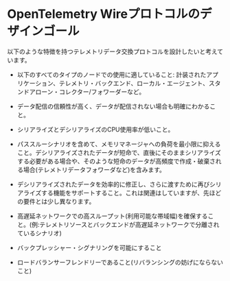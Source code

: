 <!--
# Design Goals for OpenTelemetry Wire Protocol
-->

# OpenTelemetry Wireプロトコルのデザインゴール

<!--
We want to design a telemetry data exchange protocol that has the following characteristics:
-->

以下のような特徴を持つテレメトリデータ交換プロトコルを設計したいと考えています。

<!--
- Be suitable for use between all of the following node types: instrumented applications, telemetry backends, local agents, stand-alone collectors/forwarders.
-->

- 以下のすべてのタイプのノードでの使用に適していること: 計装されたアプリケーション、テレメトリ・バックエンド、ローカル・エージェント、スタンドアローン・コレクター/フォワーダーなど。

<!--
- Have high reliability of data delivery and clear visibility when the data cannot be delivered.
-->

- データ配信の信頼性が高く、データが配信されない場合も明確にわかること。

<!--
- Have low CPU usage for serialization and deserialization.
-->

- シリアライズとデシリアライズのCPU使用率が低いこと。

<!--
- Impose minimal pressure on memory manager, including pass-through scenarios, where deserialized data is short-lived and must be serialized as-is shortly after and where such short-lived data is created and discarded at high frequency (think telemetry data forwarders).
-->

- パススルーシナリオを含めて、メモリマネージャへの負荷を最小限に抑えること。デシリアライズされたデータが短命で、直後にそのままシリアライズする必要がある場合や、そのような短命のデータが高頻度で作成・破棄される場合(テレメトリデータフォワーダなど)を含みます。

<!--
- Support ability to efficiently modify deserialized data and serialize again to pass further. This is related but slightly different from the previous requirement.
-->

- デシリアライズされたデータを効率的に修正し、さらに渡すために再びシリアライズする機能をサポートすること。これは関連はしていますが、先ほどの要件とは少し異なります。

<!--
- Ensure high throughput (within the available bandwidth) in high latency networks (e.g. scenarios where telemetry source and the backend are separated by high latency network).
-->

- 高遅延ネットワークでの高スループット(利用可能な帯域幅)を確保すること。(例:テレメトリソースとバックエンドが高遅延ネットワークで分離されているシナリオ)

<!--
- Allow backpressure signalling.
-->

- バックプレッシャー・シグナリングを可能にすること

<!--
- Be load-balancer friendly (do not hinder re-balancing).
-->

- ロードバランサーフレンドリーであること(リバランシングの妨げにならないこと)

